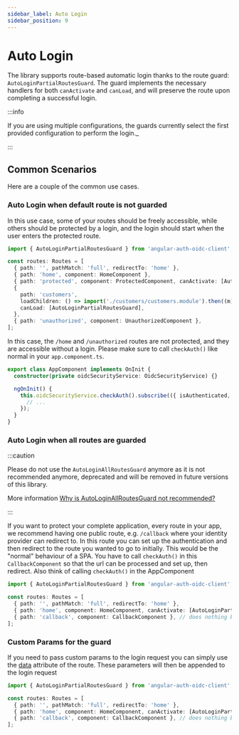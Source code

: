```yaml
---
sidebar_label: Auto Login
sidebar_position: 9
---
```


# Auto Login

The library supports route-based automatic login thanks to the route guard: `AutoLoginPartialRoutesGuard`. The guard implements the necessary handlers for both `canActivate` and `canLoad`, and will preserve the route upon completing a successful login.

:::info

If you are using multiple configurations, the guards currently select the first provided configuration to perform the login.\_

:::

## Common Scenarios

Here are a couple of the common use cases.

### Auto Login when default route is not guarded

In this use case, some of your routes should be freely accessible, while others should be protected by a login, and the login should start when the user enters the protected route.

```ts
import { AutoLoginPartialRoutesGuard } from 'angular-auth-oidc-client';

const routes: Routes = [
  { path: '', pathMatch: 'full', redirectTo: 'home' },
  { path: 'home', component: HomeComponent },
  { path: 'protected', component: ProtectedComponent, canActivate: [AutoLoginPartialRoutesGuard] },
  {
    path: 'customers',
    loadChildren: () => import('./customers/customers.module').then((m) => m.CustomersModule),
    canLoad: [AutoLoginPartialRoutesGuard],
  },
  { path: 'unauthorized', component: UnauthorizedComponent },
];
```

In this case, the `/home` and `/unauthorized` routes are not protected, and they are accessible without a login.
Please make sure to call `checkAuth()` like normal in your `app.component.ts`.

```ts
export class AppComponent implements OnInit {
  constructor(private oidcSecurityService: OidcSecurityService) {}

  ngOnInit() {
    this.oidcSecurityService.checkAuth().subscribe(({ isAuthenticated, userData, accessToken }) => {
      // ...
    });
  }
}
```

### Auto Login when all routes are guarded

:::caution

Please do not use the `AutoLoginAllRoutesGuard` anymore as it is not recommended anymore, deprecated and will be removed in future versions of this library.

More information [Why is AutoLoginAllRoutesGuard not recommended?](https://github.com/damienbod/angular-auth-oidc-client/issues/1549)

:::

If you want to protect your complete application, every route in your app, we recommend having one public route, e.g. `/callback` where your identity provider can redirect to. In this route you can set up the authentication and then redirect to the route you wanted to go to initially. This would be the "normal" behaviour of a SPA. You have to call `checkAuth()` in this `CallbackComponent` so that the url can be processed and set up, then redirect. Also think of calling `checkAuth()` in the AppComponent

```ts
import { AutoLoginPartialRoutesGuard } from 'angular-auth-oidc-client';

const routes: Routes = [
  { path: '', pathMatch: 'full', redirectTo: 'home' },
  { path: 'home', component: HomeComponent, canActivate: [AutoLoginPartialRoutesGuard] },
  { path: 'callback', component: CallbackComponent }, // does nothing but setting up auth
];
```
### Custom Params for the guard

If you need to pass custom params to the login request you can simply use the [data](https://angular.io/api/router/Route#data) attribute of the route. 
These parameters will then be appended to the login request
```ts
import { AutoLoginPartialRoutesGuard } from 'angular-auth-oidc-client';

const routes: Routes = [
  { path: '', pathMatch: 'full', redirectTo: 'home' },
  { path: 'home', component: HomeComponent, canActivate: [AutoLoginPartialRoutesGuard], data:{custom:'param'} },
  { path: 'callback', component: CallbackComponent }, // does nothing but setting up auth
];
```
